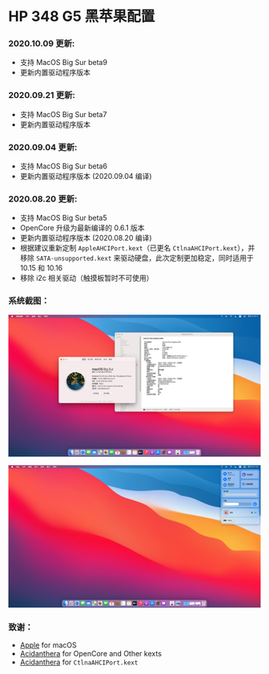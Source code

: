 # HP 348 G5 黑苹果配置

### 2020.10.09 更新:

- 支持 MacOS Big Sur beta9
- 更新内置驱动程序版本

### 2020.09.21 更新:

- 支持 MacOS Big Sur beta7
- 更新内置驱动程序版本

### 2020.09.04 更新:

- 支持 MacOS Big Sur beta6
- 更新内置驱动程序版本 (2020.09.04 编译)

### 2020.08.20 更新:

- 支持 MacOS Big Sur beta5
- OpenCore 升级为最新编译的 0.6.1 版本
- 更新内置驱动程序版本 (2020.08.20 编译)
- 根据建议重新定制 `AppleAHCIPort.kext`（已更名 `CtlnaAHCIPort.kext`），并移除 `SATA-unsupported.kext` 来驱动硬盘，此次定制更加稳定，同时适用于 10.15 和 10.16
- 移除 i2c 相关驱动（触摸板暂时不可使用）

### 系统截图：

![](images/1.jpg)

![](images/2.jpg)

### 致谢：

- [Apple](https://www.apple.com) for macOS
- [Acidanthera](https://github.com/acidanthera/) for OpenCore and Other kexts
- [Acidanthera](https://dortania.github.io/OpenCore-Install-Guide/extras/big-sur/#supported-hardware) for `CtlnaAHCIPort.kext`
